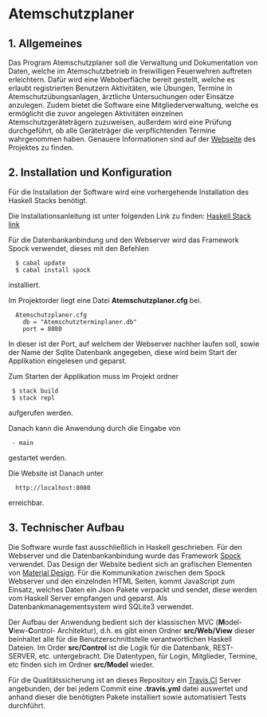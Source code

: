 # Atemschutzplaner

## 1. Allgemeines

Das Program Atemschutzplaner soll die Verwaltung und Dokumentation von Daten, welche im Atemschutzbetrieb in freiwilligen Feuerwehren auftreten erleichtern. 
Dafür wird eine Weboberfläche bereit gestellt, welche es erlaubt registrierten Benutzern Aktivitäten, wie Übungen, Termine in Atemschutzübungsanlagen, ärztliche Untersuchungen oder Einsätze anzulegen. 
Zudem bietet die Software eine Mitgliederverwaltung, welche es ermöglicht die zuvor angelegen Aktivitäten einzelnen Atemschutzgeräteträgern zuzuweisen, außerdem wird eine Prüfung durchgeführt, ob alle Geräteträger die verpflichtenden Termine wahrgenommen haben.
Genauere Informationen sind auf der [Webseite](https://ob-fun-ws17.github.io/studienarbeit-florianfrank/index.html "Projekt Webseite") des Projektes zu finden.

## 2. Installation und Konfiguration 
Für die Installation der Software wird eine vorhergehende Installation des Haskell Stacks benötigt. 

Die Installationsanleitung ist unter folgenden Link zu finden: 
[Haskell Stack link](https://docs.haskellstack.org/en/stable/README/ "Haskell Stack")

Für die Datenbankanbindung und den Webserver wird das Framework Spock verwendet, dieses mit den Befehlen 
```
  $ cabal update 
  $ cabal install spock
```
installiert. 

Im Projektorder liegt eine Datei  **Atemschutzplaner.cfg** bei. 
```
  Atemschutzplaner.cfg
    db = "Atemschutzterminplaner.db"
    port = 8080
```
In dieser ist der Port, auf welchem der Webserver nachher laufen soll, sowie der Name der Sqlite Datenbank angegeben, diese wird beim Start der Applikation eingelesen und geparst. 

Zum Starten der Applikation muss im Projekt ordner 
```
 $ stack build
 $ stack repl
```
aufgerufen werden. 

Danach kann die Anwendung durch die Eingabe von 
```
 - main 
 ```
gestartet werden. 

Die Website ist Danach unter 
```
  http://localhost:8080
```
erreichbar. 

## 3. Technischer Aufbau

Die Software wurde fast ausschließlich in Haskell geschrieben. Für den Webserver und die Datenbankanbindung wurde das Framework [Spock](https://www.spock.li "Spock") verwendet. Das Design der Website bedient sich an grafischen Elementen von [Material Design](https://material.io/guidelines/ "Google Material Design"). Für die Kommunikation zwischen dem Spock Webserver und den einzelnden HTML Seiten, kommt JavaScript zum Einsatz, welches Daten ein Json Pakete verpackt und sendet, diese werden vom Haskell Server empfangen und geparst. Als Datenbankmanagementsystem wird SQLite3 verwendet.

Der Aufbau der Anwendung bedient sich der klassischen MVC (**M**odel-**V**iew-**C**ontrol- Architektur), d.h. es gibt einen Ordner **src/Web/View** dieser beinhaltet alle für die Benutzerschnittstelle verantwortlichen Haskell Dateien. 
Im Order **src/Control** ist die Logik für die Datenbank, REST-SERVER, etc. untergebracht. 
Die Datentypen, für Login, Mitglieder, Termine, etc finden sich im Ordner **src/Model** wieder. 

Für die Qualitätssicherung ist an dieses Repository ein [Travis.CI](https://travis-ci.org/ob-fun-ws17/studienarbeit-florianfrank/ "Travis.CI") Server angebunden, der bei jedem Commit eine **.travis.yml** datei auswertet und anhand dieser die benötigten Pakete installiert sowie automatisiert Tests durchführt. 
